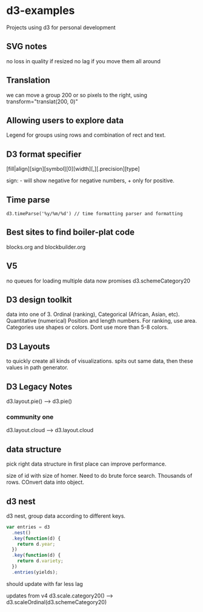 # d3-examples

Projects using d3 for personal development

## SVG notes

no loss in quality if resized
no lag if you move them all around

## Translation

we can move a group 200 or so pixels to the right, using transform="translat(200, 0)"

## Allowing users to explore data

Legend for groups using rows and combination of rect and text.

## D3 format specifier

[fill|align][sign][symbol][0][width][,][.precision][type]

sign: - will show negative for negative numbers, + only for positive.

## Time parse

`d3.timeParse('%y/%m/%d') // time formatting parser and formatting`

## Best sites to find boiler-plat code

blocks.org
and blockbuilder.org

## V5

no queues for loading multiple data
now promises
d3.schemeCategory20

## D3 design toolkit

data into one of 3. Ordinal (ranking), Categorical (African, Asian, etc). Quantitative (numerical)
Position and length numbers. For ranking, use area. Categories use shapes or colors. Dont use more than 5-8 colors.

## D3 Layouts

to quickly create all kinds of visualizations.
spits out same data, then these values in path generator.

## D3 Legacy Notes

d3.layout.pie() --> d3.pie()

### community one

d3.layout.cloud --> d3.layout.cloud

## data structure

pick right data structure in first place can improve performance.

size of id with size of homer. Need to do brute force search. Thousands of rows.
COnvert data into object.

## d3 nest

d3 nest, group data according to different keys.

```js
var entries = d3
  .nest()
  .key(function(d) {
    return d.year;
  })
  .key(function(d) {
    return d.variety;
  })
  .entries(yields);
```

should update with far less lag

updates from v4
d3.scale.category20() --> d3.scaleOrdinal(d3.schemeCategory20)
